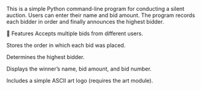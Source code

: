 This is a simple Python command-line program for conducting a silent auction. Users can enter their name and bid amount. The program records each bidder in order and finally announces the highest bidder.

📂 Features
Accepts multiple bids from different users.

Stores the order in which each bid was placed.

Determines the highest bidder.

Displays the winner’s name, bid amount, and bid number.

Includes a simple ASCII art logo (requires the art module).


